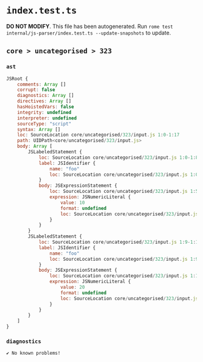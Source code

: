 # `index.test.ts`

**DO NOT MODIFY**. This file has been autogenerated. Run `rome test internal/js-parser/index.test.ts --update-snapshots` to update.

## `core > uncategorised > 323`

### `ast`

```javascript
JSRoot {
	comments: Array []
	corrupt: false
	diagnostics: Array []
	directives: Array []
	hasHoistedVars: false
	integrity: undefined
	interpreter: undefined
	sourceType: "script"
	syntax: Array []
	loc: SourceLocation core/uncategorised/323/input.js 1:0-1:17
	path: UIDPath<core/uncategorised/323/input.js>
	body: Array [
		JSLabeledStatement {
			loc: SourceLocation core/uncategorised/323/input.js 1:0-1:8
			label: JSIdentifier {
				name: "foo"
				loc: SourceLocation core/uncategorised/323/input.js 1:0-1:3 (foo)
			}
			body: JSExpressionStatement {
				loc: SourceLocation core/uncategorised/323/input.js 1:5-1:8
				expression: JSNumericLiteral {
					value: 10
					format: undefined
					loc: SourceLocation core/uncategorised/323/input.js 1:5-1:7
				}
			}
		}
		JSLabeledStatement {
			loc: SourceLocation core/uncategorised/323/input.js 1:9-1:17
			label: JSIdentifier {
				name: "foo"
				loc: SourceLocation core/uncategorised/323/input.js 1:9-1:12 (foo)
			}
			body: JSExpressionStatement {
				loc: SourceLocation core/uncategorised/323/input.js 1:14-1:17
				expression: JSNumericLiteral {
					value: 20
					format: undefined
					loc: SourceLocation core/uncategorised/323/input.js 1:14-1:16
				}
			}
		}
	]
}
```

### `diagnostics`

```
✔ No known problems!

```
